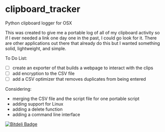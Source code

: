 # clipboard_tracker
Python clipboard logger for OSX

This was created to give me a portable log of all of my clipboard activity so if I ever needed a link one day one in the past, I could go look for it. There are other applications out there that already do this but I wanted something solid, lightweight, and simple.

To Do List:
- [ ]  create an exporter of that builds a webpage to interact with the clips
- [ ]  add encryption to the CSV file
- [ ]  add a CSV optimizer that removes duplicates from being entered

Considering:
- merging the CSV file and the script file for one portable script
- adding support for Linux
- adding a delete function
- adding a command line interface

[![Bitdeli Badge](https://d2weczhvl823v0.cloudfront.net/CodyKochmann/clipboard_tracker/trend.png)](https://bitdeli.com/free "Bitdeli Badge")

